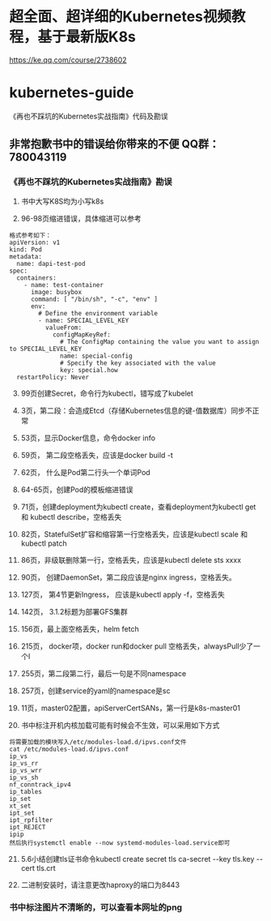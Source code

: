 # 超全面、超详细的Kubernetes视频教程，基于最新版K8s
https://ke.qq.com/course/2738602

# kubernetes-guide
《再也不踩坑的Kubernetes实战指南》代码及勘误

## 非常抱歉书中的错误给你带来的不便 QQ群：780043119

### 《再也不踩坑的Kubernetes实战指南》勘误


1. 书中大写K8S均为小写k8s

2. 96-98页缩进错误，具体缩进可以参考

````
格式参考如下：
apiVersion: v1
kind: Pod
metadata:
  name: dapi-test-pod
spec:
  containers:
    - name: test-container
      image: busybox
      command: [ "/bin/sh", "-c", "env" ]
      env:
        # Define the environment variable
        - name: SPECIAL_LEVEL_KEY
          valueFrom:
            configMapKeyRef:
              # The ConfigMap containing the value you want to assign to SPECIAL_LEVEL_KEY
              name: special-config
              # Specify the key associated with the value
              key: special.how
  restartPolicy: Never

````


3. 99页创建Secret，命令行为kubectl，错写成了kubelet

4. 3页，第二段：会造成Etcd（存储Kubernetes信息的键-值数据库）同步不正常

5. 53页，显示Docker信息，命令docker info

6. 59页， 第二段空格丢失，应该是docker build -t

7. 62页， 什么是Pod第二行头一个单词Pod

8. 64-65页，创建Pod的模板缩进错误

9. 71页，创建deployment为kubectl create，查看deployment为kubectl get 和 kubectl describe，空格丢失

10. 82页，StatefulSet扩容和缩容第一行空格丢失，应该是kubectl scale 和 kubectl patch

11. 86页，非级联删除第一行，空格丢失，应该是kubectl delete sts xxxx

12. 90页， 创建DaemonSet，第二段应该是nginx ingress，空格丢失。

13. 127页， 第4节更新Ingress， 应该是kubectl apply -f，空格丢失

14. 142页， 3.1.2标题为部署GFS集群

15. 156页，最上面空格丢失，helm fetch

16. 215页， docker项，docker run和docker pull 空格丢失，alwaysPull少了一个l

17. 255页，第二段第二行，最后一句是不同namespace

18. 257页，创建service的yaml的namespace是sc

19. 11页，master02配置，apiServerCertSANs，第一行是k8s-master01 

20. 书中标注开机内核加载可能有时候会不生效，可以采用如下方式
````
将需要加载的模块写入/etc/modules-load.d/ipvs.conf文件
cat /etc/modules-load.d/ipvs.conf 
ip_vs
ip_vs_rr
ip_vs_wrr
ip_vs_sh
nf_conntrack_ipv4
ip_tables
ip_set
xt_set
ipt_set
ipt_rpfilter
ipt_REJECT
ipip
然后执行systemctl enable --now systemd-modules-load.service即可
````
21. 5.6小结创建tls证书命令kubectl create secret tls ca-secret --key tls.key --cert tls.crt 

22. 二进制安装时，请注意更改haproxy的端口为8443

### 书中标注图片不清晰的，可以查看本网址的png

